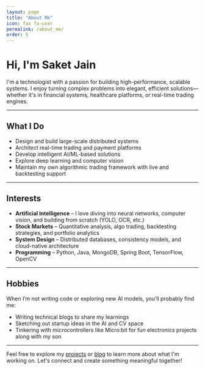 ```yaml
---
layout: page
title: "About Me"
icon: fas fa-user
permalink: /about_me/
order: 5
---
```


# Hi, I'm Saket Jain

I'm a technologist with a passion for building high-performance, scalable systems. I enjoy turning complex problems into elegant, efficient solutions—whether it's in financial systems, healthcare platforms, or real-time trading engines.

---

## What I Do

- Design and build large-scale distributed systems
- Architect real-time trading and payment platforms
- Develop intelligent AI/ML-based solutions
- Explore deep learning and computer vision
- Maintain my own algorithmic trading framework with live and backtesting support

---

## Interests

- **Artificial Intelligence** – I love diving into neural networks, computer vision, and building from scratch (YOLO, OCR, etc.)
- **Stock Markets** – Quantitative analysis, algo trading, backtesting strategies, and portfolio analytics
- **System Design** – Distributed databases, consistency models, and cloud-native architecture
- **Programming** – Python, Java, MongoDB, Spring Boot, TensorFlow, OpenCV

---

## Hobbies

When I’m not writing code or exploring new AI models, you’ll probably find me:

- Writing technical blogs to share my learnings
- Sketching out startup ideas in the AI and CV space
- Tinkering with microcontrollers like Micro:bit for fun electronics projects along with my son

---

Feel free to explore my [projects](/portfolio) or [blog](/home) to learn more about what I'm working on. Let's connect and create something meaningful together!
